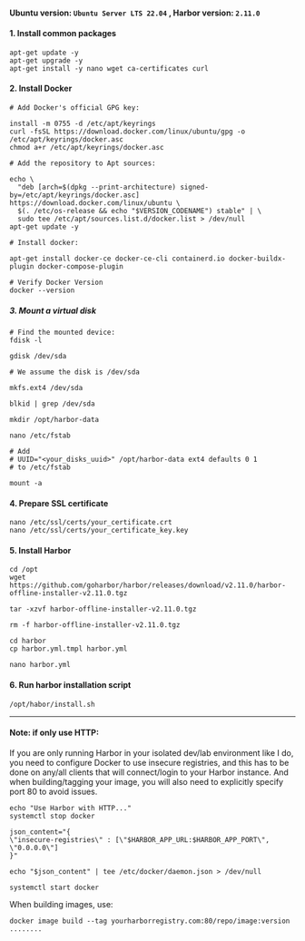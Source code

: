 #### Ubuntu version: `Ubuntu Server LTS 22.04` , Harbor version: `2.11.0`

#### 1. Install common packages

```
apt-get update -y
apt-get upgrade -y
apt-get install -y nano wget ca-certificates curl
```

#### 2. Install Docker

```
# Add Docker's official GPG key:

install -m 0755 -d /etc/apt/keyrings
curl -fsSL https://download.docker.com/linux/ubuntu/gpg -o /etc/apt/keyrings/docker.asc
chmod a+r /etc/apt/keyrings/docker.asc

# Add the repository to Apt sources:

echo \
  "deb [arch=$(dpkg --print-architecture) signed-by=/etc/apt/keyrings/docker.asc] https://download.docker.com/linux/ubuntu \
  $(. /etc/os-release && echo "$VERSION_CODENAME") stable" | \
  sudo tee /etc/apt/sources.list.d/docker.list > /dev/null
apt-get update -y

# Install docker:

apt-get install docker-ce docker-ce-cli containerd.io docker-buildx-plugin docker-compose-plugin

# Verify Docker Version
docker --version
```

##### 3. Mount a virtual disk

```
# Find the mounted device:
fdisk -l

gdisk /dev/sda

# We assume the disk is /dev/sda

mkfs.ext4 /dev/sda

blkid | grep /dev/sda

mkdir /opt/harbor-data

nano /etc/fstab

# Add
# UUID="<your_disks_uuid>" /opt/harbor-data ext4 defaults 0 1
# to /etc/fstab

mount -a
```

#### 4. Prepare SSL certificate

```
nano /etc/ssl/certs/your_certificate.crt
nano /etc/ssl/certs/your_certificate_key.key
```

#### 5. Install Harbor

```
cd /opt
wget https://github.com/goharbor/harbor/releases/download/v2.11.0/harbor-offline-installer-v2.11.0.tgz

tar -xzvf harbor-offline-installer-v2.11.0.tgz

rm -f harbor-offline-installer-v2.11.0.tgz

cd harbor
cp harbor.yml.tmpl harbor.yml

nano harbor.yml
```

#### 6. Run harbor installation script
```
/opt/habor/install.sh
```

<hr>

#### Note: if only use HTTP:

If you are only running Harbor in your isolated dev/lab environment like I do, you need to configure Docker to use insecure registries, and this has to be done on any/all clients that will connect/login to your Harbor instance. And when building/tagging your image, you will also need to explicitly specify port 80 to avoid issues.

```
echo "Use Harbor with HTTP..."
systemctl stop docker

json_content="{
\"insecure-registries\" : [\"$HARBOR_APP_URL:$HARBOR_APP_PORT\", \"0.0.0.0\"]
}"

echo "$json_content" | tee /etc/docker/daemon.json > /dev/null

systemctl start docker
```

When building images, use:

```
docker image build --tag yourharborregistry.com:80/repo/image:version ........
```
